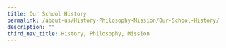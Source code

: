 ```yaml
---
title: Our School History
permalink: /about-us/History-Philosophy-Mission/Our-School-History/
description: ""
third_nav_title: History, Philosophy, Mission
---
```


